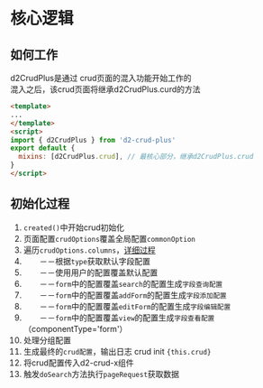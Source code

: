 # 核心逻辑

## 如何工作
d2CrudPlus是通过 crud页面的混入功能开始工作的   
混入之后，该crud页面将继承d2CrudPlus.curd的方法
```html
<template>
...
</template>
<script>
import { d2CrudPlus } from 'd2-crud-plus'
export default {
  mixins: [d2CrudPlus.crud], // 最核心部分，继承d2CrudPlus.crud
}
</script>
```

## 初始化过程

1.  `created()`中开始crud初始化
2.  页面配置`crudOptions`覆盖全局配置`commonOption`
2.  遍历`crudOptions.columns`，[详细过程](./column-type.md)
3.  　　－－根据`type`获取默认字段配置
4.  　　－－使用用户的配置覆盖默认配置
5.  　　－－`form`中的配置覆盖`search`的配置生成`字段查询配置`
6.  　　－－`form`中的配置覆盖`addForm`的配置生成`字段添加配置`
7.  　　－－`form`中的配置覆盖`editForm`的配置生成`字段编辑配置`
8.  　　－－`form`中的配置覆盖`view`的配置生成`字段查看配置`（componentType='form'）
10.  处理分组配置
11.  生成最终的`crud配置`，输出日志 crud init `{this.crud}`
12.  将crud配置传入d2-crud-x组件
13.  触发`doSearch`方法执行`pageRequest`获取数据
